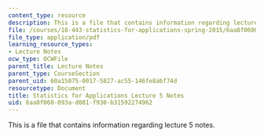 ```yaml
---
content_type: resource
description: This is a file that contains information regarding lecture 5 notes.
file: /courses/18-443-statistics-for-applications-spring-2015/6aa8f060093ad081f930b31592274962_MIT18_443S15_LEC5.pdf
file_type: application/pdf
learning_resource_types:
- Lecture Notes
ocw_type: OCWFile
parent_title: Lecture Notes
parent_type: CourseSection
parent_uid: 60a15075-0017-5827-ac55-146fe8abf74d
resourcetype: Document
title: Statistics for Applications Lecture 5 Notes
uid: 6aa8f060-093a-d081-f930-b31592274962
---
```

This is a file that contains information regarding lecture 5 notes.


